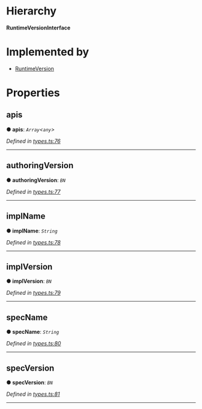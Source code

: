

# Hierarchy

**RuntimeVersionInterface**

# Implemented by

* [RuntimeVersion](../classes/_runtimeversion_.runtimeversion.md)

# Properties

<a id="apis"></a>

##  apis

**● apis**: *`Array`<`any`>*

*Defined in [types.ts:76](https://github.com/polkadot-js/api/blob/8beac7b/packages/types/src/types.ts#L76)*

___
<a id="authoringversion"></a>

##  authoringVersion

**● authoringVersion**: *`BN`*

*Defined in [types.ts:77](https://github.com/polkadot-js/api/blob/8beac7b/packages/types/src/types.ts#L77)*

___
<a id="implname"></a>

##  implName

**● implName**: *`String`*

*Defined in [types.ts:78](https://github.com/polkadot-js/api/blob/8beac7b/packages/types/src/types.ts#L78)*

___
<a id="implversion"></a>

##  implVersion

**● implVersion**: *`BN`*

*Defined in [types.ts:79](https://github.com/polkadot-js/api/blob/8beac7b/packages/types/src/types.ts#L79)*

___
<a id="specname"></a>

##  specName

**● specName**: *`String`*

*Defined in [types.ts:80](https://github.com/polkadot-js/api/blob/8beac7b/packages/types/src/types.ts#L80)*

___
<a id="specversion"></a>

##  specVersion

**● specVersion**: *`BN`*

*Defined in [types.ts:81](https://github.com/polkadot-js/api/blob/8beac7b/packages/types/src/types.ts#L81)*

___

